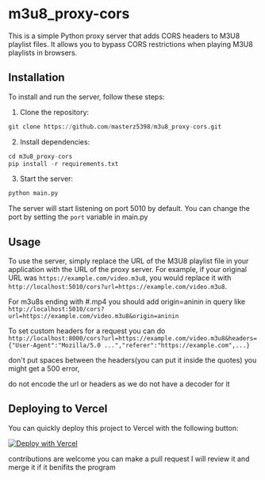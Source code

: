 # m3u8_proxy-cors

This is a simple Python proxy server that adds CORS headers to M3U8 playlist files. It allows you to bypass CORS restrictions when playing M3U8 playlists in browsers.

## Installation

To install and run the server, follow these steps:

1. Clone the repository:

```py
git clone https://github.com/masterz5398/m3u8_proxy-cors.git
```

2. Install dependencies:
    
```py
cd m3u8_proxy-cors
pip install -r requirements.txt
```
3. Start the server:
```py
python main.py
```

The server will start listening on port 5010 by default. You can change the port by setting the `port` variable in main.py

## Usage

To use the server, simply replace the URL of the M3U8 playlist file in your application with the URL of the proxy server. For example, if your original URL was `https://example.com/video.m3u8`, you would replace it with `http://localhost:5010/cors?url=https://example.com/video.m3u8`.

For m3u8s ending with #.mp4 you should add origin=aninin in query like ```http://localhost:5010/cors?url=https://example.com/video.m3u8&origin=aninin```


To set custom headers for a request you can do ```http://localhost:8000/cors?url=https://example.com/video.m3u8&headers={"User-Agent":"Mozilla/5.0 ...","referer":"https://example.com",...}```

don't put spaces between the headers(you can put it inside the quotes) you might get a 500 error, 

do not encode the url or headers as we do not have a decoder for it

## Deploying to Vercel
You can quickly deploy this project to Vercel with the following button:

[![Deploy with Vercel](https://vercel.com/button)](https://vercel.com/new/clone?repository-url=https%3A%2F%2Fgithub.com%2Fmasterz5398%2Fm3u8_proxy-cors&project-name=m3u8-proxy-cors&repository-name=m3u8-proxy-cors)


contributions are welcome you can make a pull request I will review it and merge it if it benifits the program
